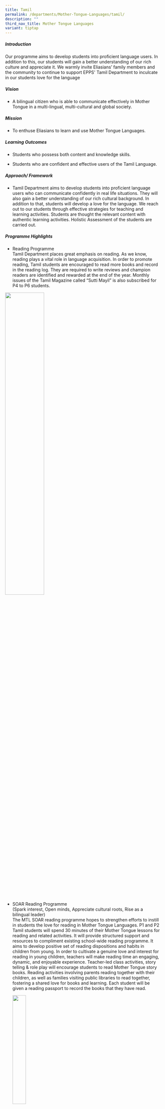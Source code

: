 ```yaml
---
title: Tamil
permalink: /departments/Mother-Tongue-Languages/tamil/
description: ""
third_nav_title: Mother Tongue Languages
variant: tiptap
---
```

<h5>Introduction</h5>
<p>Our programme aims to develop students into proficient language users.
In addition to this, our students will gain a better understanding of our
rich culture and appreciate it. We warmly invite Eliasians’ family members
and the community to continue to support EPPS' Tamil Department to inculcate
in our students love for the language</p>
<h5>Vision</h5>
<ul data-tight="true" class="tight">
<li>
<p>A bilingual citizen who is able to communicate effectively in Mother Tongue
in a&nbsp;multi-lingual, multi-cultural and global society.</p>
</li>
</ul>
<h5>Mission</h5>
<ul data-tight="true" class="tight">
<li>
<p>To enthuse Eliasians to learn and use Mother Tongue Languages.&nbsp;</p>
</li>
</ul>
<h5>Learning Outcomes</h5>
<ul data-tight="true" class="tight">
<li>
<p>Students who possess both content and knowledge skills.</p>
</li>
<li>
<p>Students who are confident and effective users of the Tamil Language.</p>
</li>
</ul>
<h5>Approach/ Framework</h5>
<ul data-tight="true" class="tight">
<li>
<p>Tamil Department aims to develop students into proficient language users
who can communicate confidently in real life situations. They will also
gain a better understanding of our rich cultural background. In addition
to that, students will develop a love for the language. We reach out to
our students through effective strategies for teaching and learning activities.
Students are thought the relevant content with authentic learning activities.
Holistic Assessment of the students are carried out.&nbsp;</p>
</li>
</ul>
<h5>Programme Highlights</h5>
<ul data-tight="true" class="tight">
<li>
<p>Reading Programme
<br>Tamil Department places great emphasis on reading. As we know, reading
plays a vital role in language acquisition. In order to promote reading,
Tamil students are encouraged to read more books and record in the reading
log. They are required to write reviews and champion readers are identified
and rewarded at the end of the year. Monthly issues of the Tamil Magazine
called “Sutti Mayil” is also subscribed for P4 to P6 students.</p>
</li>
</ul>
<div class="isomer-image-wrapper">
<img style="width:50%" height="auto" width="100%" src="/images/tam1.png">
</div>
<ul data-tight="true" class="tight">
<li>
<p>SOAR Reading Programme
<br>(Spark interest, Open minds, Appreciate cultural roots, Rise as a bilingual
leader)
<br>The MTL SOAR reading programme hopes to strengthen efforts to instill
in students the love for reading in Mother Tongue Languages. P1 and P2
Tamil students will spend 30 minutes of their Mother Tongue lessons for
reading and related activities. It will provide structured support and
resources to compliment existing school-wide reading programme. It aims
to develop positive set of reading dispositions and habits in children
from young. In order to cultivate a genuine love and interest for reading
in young children, teachers will make reading time an engaging, dynamic,
and enjoyable experience. Teacher-led class activities, story telling &amp;
role play will encourage students to read Mother Tongue story books. Reading
activities involving parents reading together with their children, as well
as families visiting public libraries to read together, fostering a shared
love for books and learning. Each student will be given a reading passport
to record the books that they have read.&nbsp;</p>
<div class="isomer-image-wrapper">
<img style="width:30%" height="auto" width="100%" src="/images/tl_20jan2025.png">
</div>
</li>
<li>
<p>Mother Tongue Language Fortnight
<br>The Tamil Department organises various activities in conjunction with
the Mother Tongue Language Fortnight. Singing Competition for P1, Character
Portrayal Competition for P2, Story-telling competition for P3, Twisted
Tales Competition for P4 and Oratorical Competition&nbsp;for P5 and Advertising
Competition for P6 are some of the activities to be conducted during the
MTL Fortnight. Students will also play some traditional games such as Parama
Patham,&nbsp;Pallankuzhi&nbsp;and Aadu Puli Aattam. They will also play
the improvised Taboo game in Tamil.</p>
</li>
</ul>
<ul>
<li>
<p>Mother Tongue Support Programme
<br>This programme is for students in Primary 3 and Primary 4.&nbsp;&nbsp;MTSP
caters to students who need additional support in the learning of Mother
Tongue. The students are identified by their respective schools based on
their performance in basic oracy and reading skills in the Tamil Language
at the end of Primary 2 and Primary 3 respectively. The number of students
in this programme is small. Lessons are conducted during curriculum time.</p>
<p></p>
<div class="isomer-image-wrapper">
<img style="width: 100%" height="auto" width="100%" alt="TL MTL 2025_(1)" src="/images/TL_MTL_2025__1_.jpg">
</div>
<p></p>
<div class="isomer-image-wrapper">
<img style="width: 100%" height="auto" width="100%" alt="TL MTL 2025_(2)" src="/images/TL_MTL_2025__2_.jpg">
</div>
</li>
<li>
<p>Cultural Activities
<br>The P5 Tamil students had the Villupaatu Workshop, an ancient form of
musical story-telling on 31st March and 1st April in conjunction with the
Mother-Tongue Language Fortnight. During the workshop, students learnt
about the origin of Villupaatu, the occasions this style of storytelling
was used, how a villupattu is performed and how it is different from traditional
storytelling methods. Thereafter, the students worked in groups to perform
a villupaatu to their classmates confidently. This workshop helped the
students improve their spoken, listening and reading skills.</p>
<div class="isomer-image-wrapper">
<img style="width: 100%" height="auto" width="100%" alt="TL Cultural Activities_(1)" src="/images/TL_Cultural_Activities__1_.jpg">
</div>
<p></p>
<div class="isomer-image-wrapper">
<img style="width: 100%" height="auto" width="100%" alt="TL Cultural Activities_(2)" src="/images/TL_Cultural_Activities__2_.jpg">
</div>
</li>
<li>
<p>Deepavali
<br>Deepavali is celebrated each year to promote the understanding of Indian
traditions and customs. The objective is to have a fun-filled Deepavali
celebration for the students and to enrich them with traditional culture
and values.</p>
</li>
</ul>
<div class="isomer-image-wrapper">
<img style="width:60%" height="auto" width="100%" src="/images/tam8.png">
</div>
<ul data-tight="true" class="tight">
<li>
<p>External Competitions
<br>Our students will be taking part in various competitions organised by
the Telok Blangah CC. Students from P2 will take part in the Reading competition.
P3 and P4 students will take part in the story-telling competition and
essay-writing competition respectively. Students from P5 and P6 will be
taking part in the oratorical competition.</p>
</li>
</ul>
<p></p>